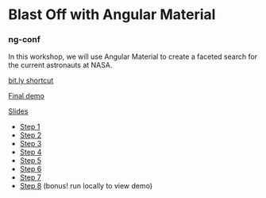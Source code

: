 # Blast Off with Angular Material
### ng-conf

In this workshop, we will use Angular Material to create a faceted search for the current astronauts at NASA.

[bit.ly shortcut](bit.ly/blast-off-am)

[Final demo](https://stackblitz.com/github/rnocc/blast-off-with-am/tree/final)

[Slides](https://drive.google.com/file/d/1eTHOtAWx48WVdP0jzXNg4LkKDnPm8ufa/view)

* [Step 1](./steps/step_1.md)
* [Step 2](./steps/step_2.md)
* [Step 3](./steps/step_3.md)
* [Step 4](./steps/step_4.md)
* [Step 5](./steps/step_5.md)
* [Step 6](./steps/step_6.md)
* [Step 7](./steps/step_7.md)
* [Step 8](./steps/step_8.md) (bonus! run locally to view demo) 
